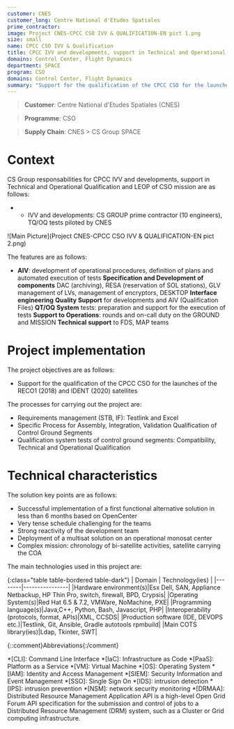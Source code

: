 ```yaml
---
customer: CNES
customer_long: Centre National d'Etudes Spatiales
prime_contractor: 
image: Project CNES-CPCC CSO IVV & QUALIFICATION-EN pict 1.png
size: small
name: CPCC CSO IVV & Qualification
title: CPCC IVV and developments, support in Technical and Operational Qualification and LEOP of CSO mission
domains: Control Center, Flight Dynamics
department: SPACE
program: CSO
domains: Control Center, Flight Dynamics
summary: "Support for the qualification of the CPCC CSO for the launches of the RECO1 (2018) and IDENT (2020) satellites"
---
```


> __Customer__\: Centre National d'Etudes Spatiales (CNES)

> __Programme__\: CSO

> __Supply Chain__\: CNES >  CS Group SPACE


# Context


CS Group responsabilities for CPCC IVV and developments, support in Technical and Operational Qualification and LEOP of CSO mission are as follows:
* * IVV and developments: CS GROUP prime contractor (10 engineers), TQ/OQ tests piloted by CNES

![Main Picture](Project CNES-CPCC CSO IVV & QUALIFICATION-EN pict 2.png)

The features are as follows:
* **AIV**: development of operational procedures, definition of plans and automated execution of tests
	**Specification and Development of components** DAC (archiving), RESA (reservation of SOL stations), GLV management of LVs, management of encryptors, DESKTOP
	**Interface engineering**
	**Quality Support** for developments and AIV (Qualification Files)
	**QT/OQ System** tests: preparation and support for the execution of tests
	**Support to Operations**: rounds and on-call duty on the GROUND and MISSION
	**Technical support** to FDS, MAP teams

# Project implementation

The project objectives are as follows:
* Support for the qualification of the CPCC CSO for the launches of the RECO1 (2018) and IDENT (2020) satellites

The processes for carrying out the project are:
* Requirements management (STB, IF): Testlink and Excel
* Specific Process for Assembly, Integration, Validation Qualification of Control Ground Segments
* Qualification system tests of control ground segments: Compatibility, Technical and Operational Qualification

# Technical characteristics

The solution key points are as follows:
* Successful implementation of a first functional alternative solution in less than 6 months based on OpenCenter
* Very tense schedule challenging for the teams
* Strong reactivity of the development team
* Deployment of a multisat solution on an operational monosat center
* Complex mission: chronology of bi-satellite activities, satellite carrying the COA



The main technologies used in this project are:

{:class="table table-bordered table-dark"}
| Domain | Technology(ies) |
|--------|----------------|
|Hardware environment(s)|Esx Dell, SAN, Appliance Netbackup, HP Thin Pro, switch, firewall, BPD, Crypsis|
|Operating System(s)|Red Hat 6.5 & 7.2, VMWare, NoMachine,  PXE|
|Programming language(s)|Java,C++, Python, Bash, Javascript, PHP|
|Interoperability (protocols, format, APIs)|XML, CCSDS|
|Production software (IDE, DEVOPS etc.)|Testlink, Git, Ansible, Gradle autotools rpmbuild|
|Main COTS library(ies)|Ldap, Tkinter, SWT|



{::comment}Abbreviations{:/comment}

*[CLI]: Command Line Interface
*[IaC]: Infrastructure as Code
*[PaaS]: Platform as a Service
*[VM]: Virtual Machine
*[OS]: Operating System
*[IAM]: Identity and Access Management
*[SIEM]: Security Information and Event Management
*[SSO]: Single Sign On
*[IDS]: intrusion detection
*[IPS]: intrusion prevention
*[NSM]: network security monitoring
*[DRMAA]: Distributed Resource Management Application API is a high-level Open Grid Forum API specification for the submission and control of jobs to a Distributed Resource Management (DRM) system, such as a Cluster or Grid computing infrastructure.
